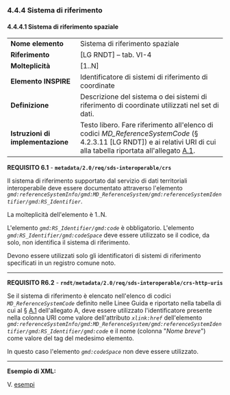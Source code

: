 ### 4.4.4 Sistema di riferimento


#### 4.4.4.1 Sistema di riferimento spaziale

|  |  |
| --- | --- |
| **Nome elemento** | Sistema di riferimento spaziale |
| **Riferimento** | [LG RNDT] – tab. VI-4 |
| **Molteplicità** | [1..N] |
| **Elemento INSPIRE** | Identificatore di sistemi di riferimento di coordinate |
| **Definizione** | Descrizione del sistema o dei sistemi di riferimento di coordinate utilizzati nel set di dati. |
| **Istruzioni di implementazione** | Testo libero. Fare riferimento all&#39;elenco di codici _MD\_ReferenceSystemCode_ (§ 4.2.3.11 [LG RNDT]) e ai relativi URI di cui alla tabella riportata all&#39;allegato [A.1](#_A.1_MD_ReferenceSystemCode). |

**REQUISITO 6.1** - **```metadata/2.0/req/sds-interoperable/crs```**

Il sistema di riferimento supportato dal servizio di dati territoriali interoperabile deve essere documentato attraverso l&#39;elemento _```gmd:referenceSystemInfo/gmd:MD_ReferenceSystem/gmd:referenceSystemIdentifier/gmd:RS_Identifier```_.

La molteplicità dell&#39;elemento è 1..N.

L&#39;elemento _```gmd:RS_Identifier/gmd:code```_ è obbligatorio. L&#39;elemento _```gmd:RS_Identifier/gmd:codeSpace```_ deve essere utilizzato se il codice, da solo, non identifica il sistema di riferimento.

Devono essere utilizzati solo gli identificatori di sistemi di riferimento specificati in un registro comune noto.

---

**REQUISITO R6.2** - **```rndt/metadata/2.0/req/sds-interoperable/crs-http-uris```**

Se il sistema di riferimento è elencato nell&#39;elenco di codici _```MD_ReferenceSystemCode```_ definito nelle Linee Guida e riportato nella tabella di cui al § [A.1](#_A.1_MD_ReferenceSystemCode) dell&#39;allegato A, deve essere utilizzato l&#39;identificatore presente nella colonna URI come valore dell&#39;attributo _```xlink:href```_ dell&#39;elemento _```gmd:referenceSystemInfo/gmd:MD_ReferenceSystem/gmd:referenceSystemIdentifier/gmd:RS_Identifier/gmd:code```_ e il nome (colonna &quot;_Nome breve_&quot;) come valore del tag del medesimo elemento.

In questo caso l&#39;elemento _```gmd:codeSpace```_ non deve essere utilizzato.

---

**Esempio di XML:**

V. [esempi](../../datasets-and-series/reference-system.md#351-sistema-di-riferimento-spaziale)
